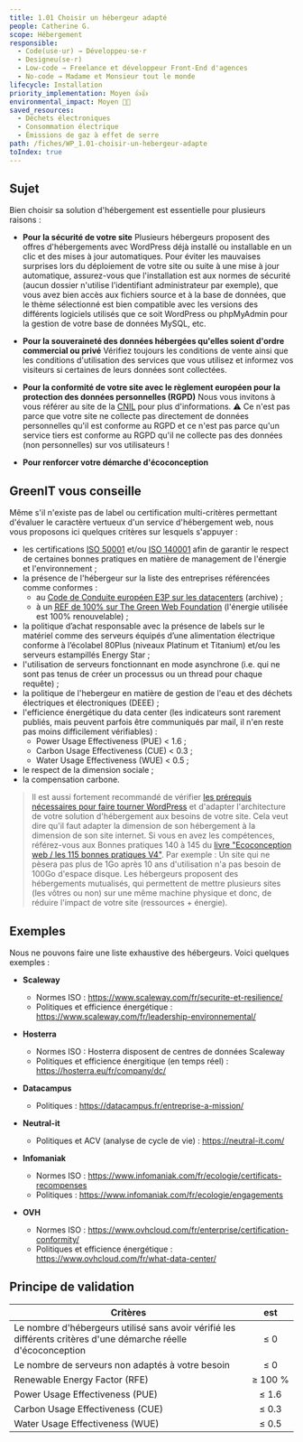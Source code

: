 ```yaml
---
title: 1.01 Choisir un hébergeur adapté
people: Catherine G.
scope: Hébergement
responsible:
  - Code(use·ur) → Développeu·se·r
  - Designeu(se·r)
  - Low-code → Freelance et développeur Front-End d'agences
  - No-code → Madame et Monsieur tout le monde
lifecycle: Installation
priority_implementation: Moyen 👍👍
environmental_impact: Moyen 🌱🌱
saved_resources:
  - Déchets électroniques
  - Consommation électrique
  - Émissions de gaz à effet de serre
path: /fiches/WP_1.01-choisir-un-hebergeur-adapte
toIndex: true
---
```


## Sujet

Bien choisir sa solution d'hébergement est essentielle pour plusieurs raisons :

- **Pour la sécurité de votre site** Plusieurs hébergeurs proposent des offres d'hébergements avec WordPress déjà installé ou installable en un clic et des mises à jour automatiques. Pour éviter les mauvaises surprises lors du déploiement de votre site ou suite à une mise à jour automatique, assurez-vous que l'installation est aux normes de sécurité (aucun dossier n'utilise l'identifiant administrateur par exemple), que vous avez bien accès aux fichiers source et à la base de données, que le thème sélectionné est bien compatible avec les versions des différents logiciels utilisés que ce soit WordPress ou phpMyAdmin pour la gestion de votre base de données MySQL, etc.

- **Pour la souveraineté des données hébergées qu'elles soient d'ordre commercial ou privé** Vérifiez toujours les conditions de vente ainsi que les conditions d'utilisation des services que vous utilisez et informez vos visiteurs si certaines de leurs données sont collectées.

- **Pour la conformité de votre site avec le règlement européen pour la protection des données personnelles (RGPD)** Nous vous invitons à vous référer au site de la [CNIL](https://www.cnil.fr/) pour plus d'informations. ⚠️ Ce n'est pas parce que votre site ne collecte pas directement de données personnelles qu'il est conforme au RGPD et ce n'est pas parce qu'un service tiers est conforme au RGPD qu'il ne collecte pas des données (non personnelles) sur vos utilisateurs !

- **Pour renforcer votre démarche d'écoconception**

## GreenIT vous conseille

Même s'il n'existe pas de label ou certification multi-critères permettant d'évaluer le caractère vertueux d'un service d'hébergement web, nous vous proposons ici quelques critères sur lesquels s'appuyer :

- les certifications [ISO 50001](https://www.iso.org/fr/publication/PUB100400.html) et/ou [ISO 140001](https://www.iso.org/fr/iso-14001-environmental-management.html) afin de garantir le respect de certaines bonnes pratiques en matière de management de l'énergie et l'environnement ;
- la présence de l'hébergeur sur la liste des entreprises référencées comme conformes :
  - au [Code de Conduite européen <abbr title="European Energy Efficiency Platform">E3P</abbr> sur les datacenters](https://web.archive.org/web/20240918212256/https://e3p.jrc.ec.europa.eu/node/575) (archive) ;
  - à un [<abbr title="Renewable Energy Factor">REF</abbr> de 100% sur The Green Web Foundation](https://www.thegreenwebfoundation.org/)  (l'énergie utilisée est 100% renouvelable) ;
- la politique d’achat responsable avec la présence de labels sur le matériel comme des serveurs équipés d’une alimentation électrique conforme à l’écolabel 80Plus (niveaux Platinum et Titanium) et/ou les serveurs estampillés Energy Star ;
- l'utilisation de serveurs fonctionnant en mode asynchrone (i.e. qui ne sont pas tenus de créer un processus ou un thread pour chaque requête) ;
- la politique de l'hebergeur en matière de gestion de l'eau et des déchets électriques et électroniques (DEEE) ;
- l'efficience énergétique du data center (les indicateurs sont rarement publiés, mais peuvent parfois être communiqués par mail, il n'en reste pas moins difficilement vérifiables) :
  - Power Usage Effectiveness (PUE) < 1.6 ;
  - Carbon Usage Effectiveness (CUE) < 0.3 ;
  - Water Usage Effectiveness (WUE) < 0.5 ;
- le respect de la dimension sociale ;
- la compensation carbone.

> Il est aussi fortement recommandé de vérifier [les prérequis nécessaires pour faire tourner WordPress](https://fr.wordpress.org/about/requirements/) et d'adapter l'architecture de votre solution d'hébergement aux besoins de votre site.
> Cela veut dire qu'il faut adapter la dimension de son hébergement à la dimension de son site internet. Si vous en avez les compétences, référez-vous aux Bonnes pratiques 140 à 145 du [livre "Ecoconception web / les 115 bonnes pratiques V4"](https://www.greenit.fr/2022/05/11/mise-a-jour-majeure-du-referentiel-ecoconception-web-les-115-bonnes-pratiques/).
> Par exemple : Un site qui ne pèsera pas plus de 1Go après 10 ans d'utilisation n'a pas besoin de 100Go d'espace disque. Les hébergeurs proposent des hébergements mutualisés, qui permettent de mettre plusieurs sites (les vôtres ou non) sur une même machine physique et donc, de réduire l'impact de votre site (ressources + énergie).

## Exemples

Nous ne pouvons faire une liste exhaustive des hébergeurs. Voici quelques exemples :

- **Scaleway**

  - Normes ISO : https://www.scaleway.com/fr/securite-et-resilience/
  - Politiques et efficience énergétique : https://www.scaleway.com/fr/leadership-environnemental/

- **Hosterra**

  - Normes ISO : Hosterra disposent de centres de données Scaleway
  - Politiques et efficience énergitique (en temps réel) : https://hosterra.eu/fr/company/dc/

- **Datacampus**

  - Politiques : https://datacampus.fr/entreprise-a-mission/

- **Neutral-it**

  - Politiques et ACV (analyse de cycle de vie) : https://neutral-it.com/

- **Infomaniak**
  - Normes ISO : https://www.infomaniak.com/fr/ecologie/certificats-recompenses
  - Politiques : https://www.infomaniak.com/fr/ecologie/engagements

- **OVH**

  - Normes ISO : https://www.ovhcloud.com/fr/enterprise/certification-conformity/
  - Politiques et efficience énergétique : https://www.ovhcloud.com/fr/what-data-center/

## Principe de validation

| Critères                                                                                                        | est                |
| --------------------------------------------------------------------------------------------------------------- | :----------------: |
| Le nombre d'hébergeurs utilisé sans avoir vérifié les différents critères d'une démarche réelle d'écoconception | &le;&nbsp;0        |
| Le nombre de serveurs non adaptés à votre besoin                                                                | &le;&nbsp;0        |
| Renewable Energy Factor (RFE)                                                                                   | ≥&nbsp;100&nbsp;%  |
| Power Usage Effectiveness (PUE)                                                                                 | &le;&nbsp;1.6      |
| Carbon Usage Effectiveness (CUE)                                                                                | &le;&nbsp;0.3      |
| Water Usage Effectiveness (WUE)                                                                                 | &le;&nbsp;0.5      |
